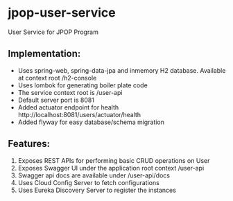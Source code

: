 # jpop-user-service
User Service for JPOP Program

## Implementation:
- Uses spring-web, spring-data-jpa and inmemory H2 database. Available at context root /h2-console
- Uses lombok for generating boiler plate code
- The service context root is /user-api
- Default server port is 8081 
- Added actuator endpoint for health http://localhost:8081/users/actuator/health
- Added flyway for easy database/schema migration

## Features:
1. Exposes REST APIs for performing basic CRUD operations on User
2. Exposes Swagger UI under the application root context /user-api
3. Swagger api docs are available under /user-api/docs
4. Uses Cloud Config Server to fetch configurations
5. Uses Eureka Discovery Server to register the instances
